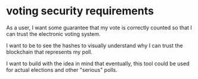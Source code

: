 # voting security requirements

As a user, I want some guarantee that my vote is correctly counted so that I can trust the electronic voting system.

I want to be to see the hashes to visually understand why I can trust the blockchain that represents my poll.

I want to build with the idea in mind that eventually, this tool could be used for actual elections and other "serious" polls.
